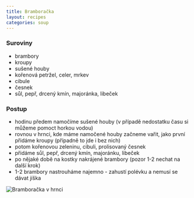 ```yaml
---
title: Bramboračka
layout: recipes
categories: soup
---
```


### Suroviny
- brambory
- kroupy
- sušené houby
- kořenová petržel, celer, mrkev
- cibule
- česnek
- sůl, pepř, drcený kmín, majoránka, libeček

### Postup
- hodinu předem namočíme sušené houby (v případě nedostatku času si můžeme pomoct horkou vodou)
- rovnou v hrnci, kde máme namočené houby začneme vařit, jako první přidáme kroupy (případně to jde i bez nich)
- potom kořenovou zeleninu, cibuli, prolisovaný česnek
- přidáme sůl, pepř, drcený kmín, majoránku, libeček
- po nějaké době na kostky nakrájené brambory (pozor 1-2 nechat na další krok)
- 1-2 brambory nastrouháme najemno - zahustí polévku a nemusí se dávat jíška

![Bramboračka v hrnci](/fotky/bramboracka-1.jpg)
